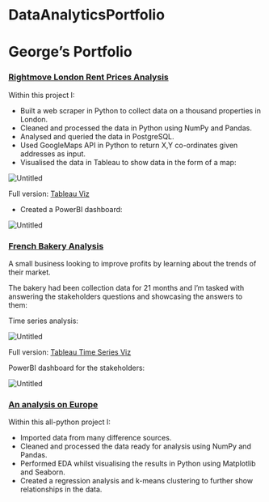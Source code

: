 # DataAnalyticsPortfolio

# George’s Portfolio

### [Rightmove London Rent Prices Analysis](https://github.com/georgehorgan/Rightmove-properties)

Within this project I:

- Built a web scraper in Python to collect data on a thousand properties in London.
- Cleaned and processed the data in Python using NumPy and Pandas.
- Analysed and queried the data in PostgreSQL.
- Used GoogleMaps API in Python to return X,Y co-ordinates given addresses as input.
- Visualised the data in Tableau to show data in the form of a map:

![Untitled](https://s3-us-west-2.amazonaws.com/secure.notion-static.com/3b766071-c9ae-422d-83d0-4c4e8a2099f3/Untitled.png)

Full version: [Tableau Viz](https://public.tableau.com/app/profile/george.horgan/viz/LondonpropertiesfromRightmovefilteredbypricepermonth/Sheet1)

- Created a PowerBI dashboard:

![Untitled](https://s3-us-west-2.amazonaws.com/secure.notion-static.com/7137dd28-cb6b-4391-8a85-299d1b9069cb/Untitled.png)

### [French Bakery Analysis](https://github.com/georgehorgan/French_Bakery)

A small business looking to improve profits by learning about the trends of their market. 

The bakery had been collection data for 21 months and I’m tasked with answering the stakeholders questions and showcasing the answers to them:

Time series analysis:

![Untitled](https://s3-us-west-2.amazonaws.com/secure.notion-static.com/e48279fc-5273-419e-990a-3dd34ca3c3fa/Untitled.png)

Full version: [Tableau Time Series Viz](https://public.tableau.com/app/profile/george.horgan/viz/French_bakery_series/TimeSeries)

PowerBI dashboard for the stakeholders:

![Untitled](https://s3-us-west-2.amazonaws.com/secure.notion-static.com/d7641fdf-ae9a-46b7-9d36-af995eeaf207/Untitled.png)

### [An analysis on Europe](https://github.com/georgehorgan/Europe-Project)

Within this all-python project I:

- Imported data from many difference sources.
- Cleaned and processed the data ready for analysis using NumPy and Pandas.
- Performed EDA whilst visualising the results in Python using Matplotlib and Seaborn.
- Created a regression analysis and k-means clustering to further show relationships in the data.
